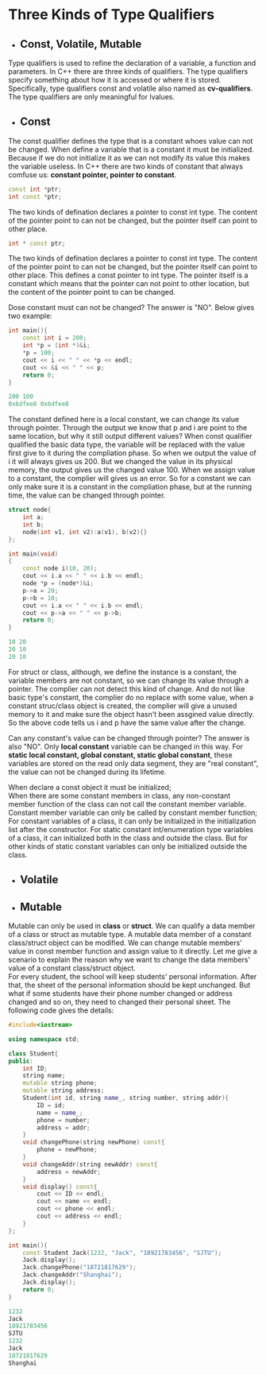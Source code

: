 # Three Kinds of Type Qualifiers
- ## **Const, Volatile, Mutable**
Type qualifiers is used to refine the declaration of a variable, a function and parameters. In C++ there are three kinds of qualifiers. The type qualifiers specify something about how it is accessed or where it is stored. Specifically, type qualifiers const and volatile also named as **cv-qualifiers**. The type qualifiers are only meaningful for lvalues.
- ## **Const**
The const qualifier defines the type that is a constant whoes value can not be changed. When define a variable that is a constant it must be initialized. Because if we do not initialize it as we can not modify its value this makes the variable useless.
In C++ there are two kinds of constant that always comfuse us: **constant pointer, pointer to constant**.

```C++
const int *ptr; 
int const *ptr;
```

The two kinds of defination declares a pointer to const int type. The content of the pointer point to can not be changed, but the pointer itself can point to other place.

```C++
int * const ptr;
```

The two kinds of defination declares a pointer to const int type. The content of the pointer point to can not be changed, but the pointer itself can point to other place. This defines a const pointer to int type. The pointer itself is a constant which means that the pointer can not point to other location, but the content of the pointer point to can be changed.

Dose constant must can not be changed? The answer is "NO". Below gives two example:
``` C++
int main(){
    const int i = 200;
    int *p = (int *)&i;
    *p = 100;
    cout << i << " " << *p << endl;
    cout << &i << " " << p;
    return 0;
}
```
```C++
200 100
0x6dfee8 0x6dfee8
```
The constant defined here is a local constant, we can change its value through pointer. Through the output we know that p and i are point to the same location, but why it still output different values? When const qualifier qualified the basic data type, the variable will be replaced with the value first give to it during the compliation phase. So when we output the value of i it will always gives us 200. But we changed the value in its physical memory, the output gives us the changed value 100. When we assign value to a constant, the complier will gives us an error. So for a constant we can only make sure it is a constant in the compliation phase, but at the running time, the value can be changed through pointer.
```C++
struct node{
    int a;
    int b;
    node(int v1, int v2):a(v1), b(v2){}
};

int main(void)
{
    const node i(10, 20);
    cout << i.a << " " << i.b << endl;
    node *p = (node*)&i;
    p->a = 20;
    p->b = 10;
    cout << i.a << " " << i.b << endl;
    cout << p->a << " " << p->b;
    return 0;
}
```
```C++
10 20
20 10
20 10
```
For struct or class, although, we define the instance is a constant, the variable members are not constant, so we can change its value through a pointer. The complier can not detect this kind of change. And do not like basic type's constant, the complier do no replace with some value, when a constant struc/class object is created, the complier will give a unused memory to it and make sure the object hasn't been assgined value directly. So the above code tells us i and p have the same value after the change.

Can any constant's value can be changed through pointer? The answer is also "NO". Only **local constant** variable can be changed in this way. For **static local constant, global constant, static global constant**, these variables are stored on the read only data segment, they are "real constant", the value can not be changed during its lifetime.
 
When declare a const object it must be initialized;  
When there are some constant members in class, any non-constant member function of the class can not call the constant member variable. Constant member variable can only be called by constant member function;  
For constant variables of a class, it can only be initialized in the initialization list after the constructor. For static constant int/enumeration type variables of a class, it can initialized both in the class and outside the class. But for other kinds of static constant variables can only be initialized outside the class.

- ## **Volatile**

- ## **Mutable**
Mutable can only be used in **class** or **struct**. We can qualify a data member of a class or struct as mutable type. A mutable data member of a constant class/struct object can be modified. We can change mutable members' value in const member function and assign value to it directly. Let me give a scenario to explain the reason why we want to change the data members' value of a constant class/struct object.  
For every student, the school will keep students' personal information. After that, the sheet of the personal information should be kept unchanged. But what if some students have their phone number changed or address changed and so on, they need to changed their personal sheet. The following code gives the details:
```C++
#include<iostream>

using namespace std;

class Student{
public:
    int ID;
    string name;
    mutable string phone;
    mutable string address;
    Student(int id, string name_, string number, string addr){
        ID = id;
        name = name_;
        phone = number;
        address = addr;
    }
    void changePhone(string newPhone) const{
        phone = newPhone;
    }
    void changeAddr(string newAddr) const{
        address = newAddr;
    }
    void display() const{
        cout << ID << endl;
        cout << name << endl;
        cout << phone << endl;
        cout << address << endl;
    }
};

int main(){
    const Student Jack(1232, "Jack", "18921783456", "SJTU");
    Jack.display();
    Jack.changePhone("18721817629");
    Jack.changeAddr("Shanghai");
    Jack.display();
    return 0;
}
```
```C++
1232
Jack
18921783456
SJTU
1232
Jack
18721817629
Shanghai
```
